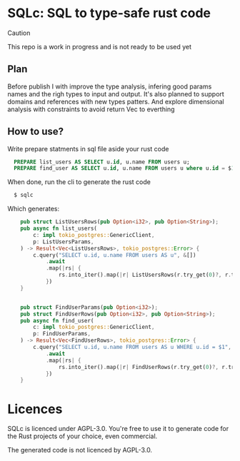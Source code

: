 # SQLc: SQL to type-safe rust code

> [!CAUTION]
> This repo is a work in progress and is not ready to be used yet
## Plan
Before publish I with improve the type analysis,
infering good params names and the righ types to input and output.
It's also planned to support domains and references with new types patters.
And explore dimensional analysis with constraints to avoid return Vec to everthing

## How to use?
Write prepare statments in sql file aside your rust code
```sql
  PREPARE list_users AS SELECT u.id, u.name FROM users u;
  PREPARE find_user AS SELECT u.id, u.name FROM users u where u.id = $1;
```

When done, run the cli to generate the rust code
```bash
  $ sqlc
```

Which generates:
```rust
    pub struct ListUsersRows(pub Option<i32>, pub Option<String>);
    pub async fn list_users(
        c: impl tokio_postgres::GenericClient,
        p: ListUsersParams,
    ) -> Result<Vec<ListUsersRows>, tokio_postgres::Error> {
        c.query("SELECT u.id, u.name FROM users AS u", &[])
            .await
            .map(|rs| {
                rs.into_iter().map(|r| ListUsersRows(r.try_get(0)?, r.try_get(1)?)).collect()
            })
    }


    pub struct FindUserParams(pub Option<i32>);
    pub struct FindUserRows(pub Option<i32>, pub Option<String>);
    pub async fn find_user(
        c: impl tokio_postgres::GenericClient,
        p: FindUserParams,
    ) -> Result<Vec<FindUserRows>, tokio_postgres::Error> {
        c.query("SELECT u.id, u.name FROM users AS u WHERE u.id = $1", &[p.0])
            .await
            .map(|rs| {
                rs.into_iter().map(|r| FindUserRows(r.try_get(0)?, r.try_get(1)?)).collect()
            })
    }
```

# Licences
SQLc is licenced under AGPL-3.0.
You're free to use it to generate code for the Rust projects of your choice,
even commercial.

The generated code is not licenced by AGPL-3.0.  
